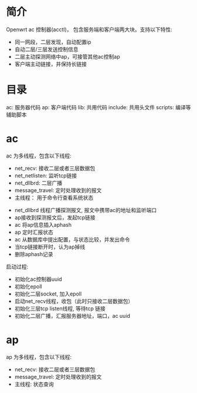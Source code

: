 简介
=======

Openwrt ac 控制器(acctl)， 包含服务端和客户端两大块。支持以下特性:

* 同一网段，二层发现，自动配置ip
* 自动二层/三层发送控制信息
* 二层主动探测网络中ap，可接管其他ac控制ap
* 客户端主动链接，并保持长链接


目录
=======

ac: 服务器代码
ap: 客户端代码
lib: 共用代码
include: 共用头文件
scripts: 编译等辅助脚本


ac
================

ac 为多线程，包含以下线程:

* net_recv: 接收二层或者三层数据包
* net_netlisten: 监听tcp链接
* net_dllbrd: 二层广播
* message_travel: 定时处理收到的报文
* 主线程： 用于命令行查看系统状态

- net_dllbrd 线程广播探测报文, 报文中携带ac的地址和监听端口
- ap接收到探测报文后，发起tcp链接
- ac 将ap信息插入aphash
- ap 定时汇报状态
- ac 从数据库中提出配置，与状态比较，并发出命令
- 当tcp链接断开时，认为ap掉线
- 删除aphash记录

启动过程:

* 初始化ac控制器uuid
* 初始化epoll
* 初始化二层socket, 加入epoll
* 启动net_recv线程，收包（此时只接收二层数据包）
* 初始化三层tcp listen线程, 等待tcp 链接
* 初始化二层广播，汇报服务器地址，端口，ac uuid

ap
================

ap 为多线程，包含以下线程:

* net_recv: 接收二层或者三层数据包
* message_travel: 定时处理收到的报文
* 主线程: 状态查询
